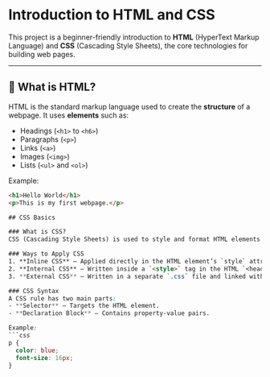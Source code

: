 # Introduction to HTML and CSS

This project is a beginner-friendly introduction to **HTML** (HyperText Markup Language) and **CSS** (Cascading Style Sheets), the core technologies for building web pages.

---

## 📄 What is HTML?
HTML is the standard markup language used to create the **structure** of a webpage. It uses **elements** such as:
- Headings (`<h1>` to `<h6>`)
- Paragraphs (`<p>`)
- Links (`<a>`)
- Images (`<img>`)
- Lists (`<ul>` and `<ol>`)

Example:
```html
<h1>Hello World</h1>
<p>This is my first webpage.</p>

## CSS Basics

### What is CSS?
CSS (Cascading Style Sheets) is used to style and format HTML elements on a webpage. It controls layout, colors, fonts, and more.

### Ways to Apply CSS
1. **Inline CSS** – Applied directly in the HTML element’s `style` attribute.
2. **Internal CSS** – Written inside a `<style>` tag in the HTML `<head>`.
3. **External CSS** – Written in a separate `.css` file and linked with `<link>`.

### CSS Syntax
A CSS rule has two main parts:
- **Selector** – Targets the HTML element.
- **Declaration Block** – Contains property-value pairs.

Example:
```css
p {
  color: blue;
  font-size: 16px;
}
